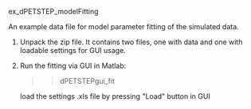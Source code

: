 ex_dPETSTEP_modelFitting

An example data file for model parameter fitting of the simulated data.

1. Unpack the zip file. It contains two files, one with data and one with loadable settings for GUI usage.

2. Run the fitting via GUI in Matlab:
	
     >> dPETSTEPgui_fit
	
   load the settings .xls file by pressing "Load" button in GUI
